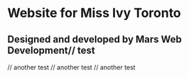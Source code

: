 # Website for Miss Ivy Toronto

## Designed and developed by Mars Web Development// test
// another test
// another test
// another test

